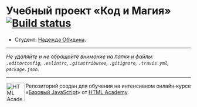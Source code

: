 # Учебный проект «Код и Магия» [![Build status][travis-image]][travis-url]

* Студент: [Надежда Обидина](https://up.htmlacademy.ru/javascript/11/user/160298).

---

_Не удаляйте и не обращайте внимание на папки и файлы:_<br>
_`.editorconfig`, `.eslintrc`, `.gitattributes`, `.gitignore`, `.travis.yml`, `package.json`._

---

<a href="https://htmlacademy.ru/intensive/javascript"><img align="left" width="50" height="50" title="HTML Academy" src="https://up.htmlacademy.ru/static/img/intensive/javascript/logo-for-github.svg"></a>

Репозиторий создан для обучения на интенсивном онлайн‑курсе «[Базовый JavaScript](https://htmlacademy.ru/intensive/javascript)» от [HTML Academy](https://htmlacademy.ru).

[travis-image]: https://travis-ci.org/htmlacademy-javascript/160298-code-and-magick.svg?branch=master
[travis-url]: https://travis-ci.org/htmlacademy-javascript/160298-code-and-magick
